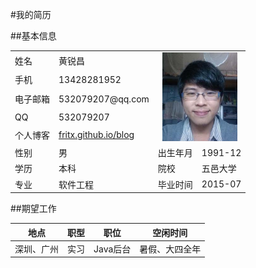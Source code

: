 #我的简历

##基本信息

<table>
  <tbody>
    <tr>
      <td>姓名</td><td>黄锐昌</td>
      <td colspan="2" rowspan="5" style="text-align:center">
        <img src="近照.jpg" width="120">
      </td>
    </tr>
    <tr>
      <td>手机</td><td>13428281952</td>
    </tr>
    <tr>
      <td>电子邮箱</td><td>532079207@qq.com</td>
    </tr>
    <tr>
      <td>QQ</td><td>532079207</td>
    </tr>
    <tr>
      <td>个人博客</td><td><a href="http://huangruichang.github.io" target="_blank">fritx.github.io/blog</a></td>
    </tr>
    <tr>
      <td>性别</td><td>男</td><td>出生年月</td><td>1991-12</td>
    </tr>
    <tr>
      <td>学历</td><td>本科</td><td>院校</td><td>五邑大学</td>
    </tr>
    <tr>
      <td>专业</td><td>软件工程</td><td>毕业时间</td><td>2015-07</td>
    </tr>
  </tbody><tbody>
</tbody></table>

##期望工作
<table>
	<thead>
		<tr>
			<th style="text-align:center">地点</th>
			<th style="text-align:center">职型</th>
			<th style="text-align:center">职位</th>
			<th style="text-align:center">空闲时间</th>
		</tr>
	</thead>
	<tbody>
		<td style="text-align:center">深圳、广州</td>
		<td style="text-align:center">实习</td>
		<td style="text-align:center">Java后台</td>
		<td style="text-align:center">暑假、大四全年</td>
	</tbody>
</table>